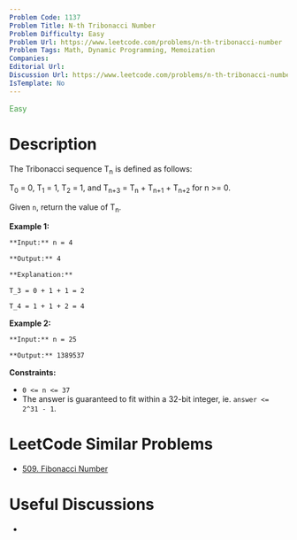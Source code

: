 ```yaml
---
Problem Code: 1137
Problem Title: N-th Tribonacci Number
Problem Difficulty: Easy
Problem Url: https://www.leetcode.com/problems/n-th-tribonacci-number
Problem Tags: Math, Dynamic Programming, Memoization
Companies: 
Editorial Url: 
Discussion Url: https://www.leetcode.com/problems/n-th-tribonacci-number/discuss/?currentPage=1&orderBy=hot&query=
IsTemplate: No
---
```


<span style="color: rgb(67, 160, 71);">Easy</span>

# Description

The Tribonacci sequence T<sub>n</sub> is defined as follows: 

T<sub>0</sub> = 0, T<sub>1</sub> = 1, T<sub>2</sub> = 1, and 
T<sub>n+3</sub> = T<sub>n</sub> + T<sub>n+1</sub> + T<sub>n+2</sub> for n >= 0.

Given `n`, return the value of T<sub>n</sub>.

**Example 1:**

```markdown
**Input:** n = 4

**Output:** 4

**Explanation:**

T_3 = 0 + 1 + 1 = 2

T_4 = 1 + 1 + 2 = 4
```

**Example 2:**

```markdown
**Input:** n = 25

**Output:** 1389537
```

**Constraints:**

* `0 <= n <= 37`
* The answer is guaranteed to fit within a 32-bit integer, ie. `answer <= 2^31 - 1`.

# LeetCode Similar Problems

- [509. Fibonacci Number](https://www.leetcode.com/problems/fibonacci-number)

# Useful Discussions

- []()
